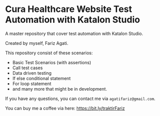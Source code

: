 
# Cura Healthcare Website Test Automation with Katalon Studio

A master repository that cover test automation with Katalon Studio.

Created by myself, Fariz Agati.

This repository consist of these scenarios:
* Basic Test Scenarios (with assertions)
* Call test cases
* Data driven testing
* If else conditional statement
* For loop statement
* and many more that might be in development.

If you have any questions, you can contact me via `agatifariz@gmail.com`.

You can buy me a coffee via here: https://bit.ly/traktirFariz 
